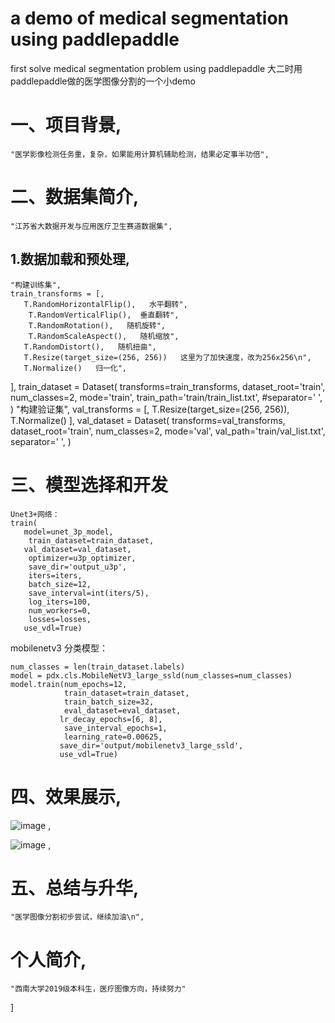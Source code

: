 #  a demo of medical segmentation using paddlepaddle
 
first solve medical segmentation problem using paddlepaddle
大二时用paddlepaddle做的医学图像分割的一个小demo

   # 一、项目背景,
    "医学影像检测任务重，复杂，如果能用计算机辅助检测，结果必定事半功倍",
   
   # 二、数据集简介,
    
    "江苏省大数据开发与应用医疗卫生赛道数据集",
   
   ## 1.数据加载和预处理,
    
    "构建训练集",
    train_transforms = [,
       T.RandomHorizontalFlip(),   水平翻转",
        T.RandomVerticalFlip(),  垂直翻转",
        T.RandomRotation(),   随机旋转",
        T.RandomScaleAspect(),   随机缩放",
       T.RandomDistort(),   随机扭曲",
       T.Resize(target_size=(256, 256))   这里为了加快速度，改为256x256\n",
       T.Normalize()   归一化",
   ],
    train_dataset = Dataset(
        transforms=train_transforms,
     dataset_root='train',
        num_classes=2,
        mode='train',
        train_path='train/train_list.txt',
       #separator=' ',
    )
    "构建验证集",
    val_transforms = [,
       T.Resize(target_size=(256, 256)),
        T.Normalize()
    ],
    val_dataset = Dataset(
        transforms=val_transforms,
        dataset_root='train',
        num_classes=2,
        mode='val',
        val_path='train/val_list.txt',
        separator=' ',
    )
    
    
   # 三、模型选择和开发
    
    Unet3+网络：
    train(
       model=unet_3p_model,
        train_dataset=train_dataset,
       val_dataset=val_dataset,
        optimizer=u3p_optimizer,
        save_dir='output_u3p',
        iters=iters,
        batch_size=12,
        save_interval=int(iters/5),
        log_iters=100,
        num_workers=0,
        losses=losses,
       use_vdl=True)
    
   mobilenetv3 分类模型：
    
    num_classes = len(train_dataset.labels)
    model = pdx.cls.MobileNetV3_large_ssld(num_classes=num_classes)
    model.train(num_epochs=12,
                train_dataset=train_dataset,
                train_batch_size=32,
                eval_dataset=eval_dataset,
               lr_decay_epochs=[6, 8],
                save_interval_epochs=1,
                learning_rate=0.00625,
               save_dir='output/mobilenetv3_large_ssld',
               use_vdl=True)
    
   # 四、效果展示,
    
   ![image](https://user-images.githubusercontent.com/74948632/212295103-ee0a36ac-09b9-4588-bb31-2aca2d4804ac.png)
,
    
   ![image](https://user-images.githubusercontent.com/74948632/212295151-4b0aa80a-7829-4e5c-9ba2-ab7c2ecda63e.png)
,
    
    
   # 五、总结与升华,
    
    "医学图像分割初步尝试，继续加油\n",
    
   # 个人简介,
    
    "西南大学2019级本科生，医疗图像方向，持续努力"
   ]
